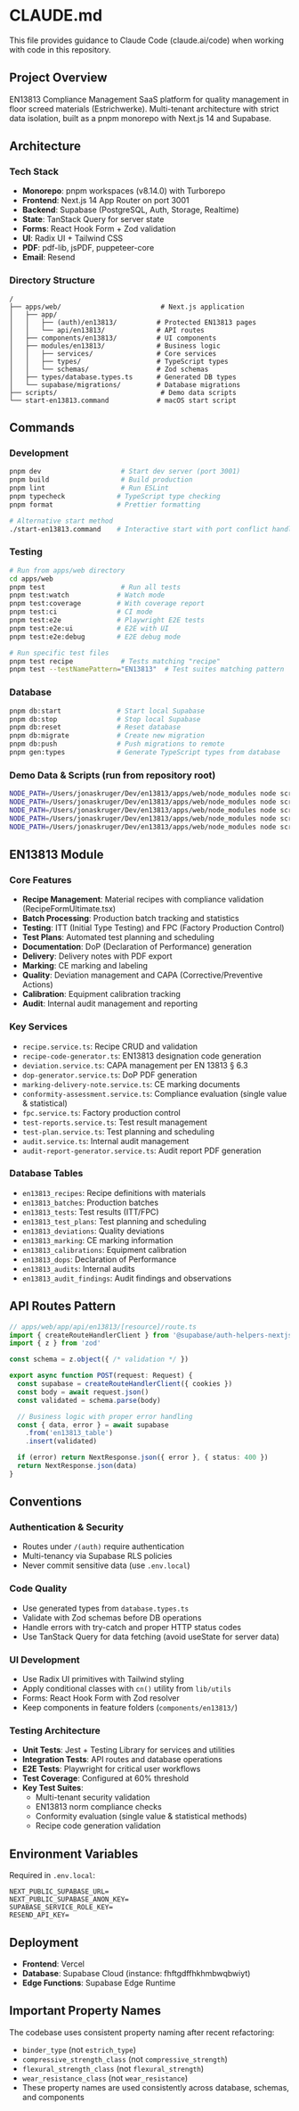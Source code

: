 # CLAUDE.md

This file provides guidance to Claude Code (claude.ai/code) when working with code in this repository.

## Project Overview

EN13813 Compliance Management SaaS platform for quality management in floor screed materials (Estrichwerke). Multi-tenant architecture with strict data isolation, built as a pnpm monorepo with Next.js 14 and Supabase.

## Architecture

### Tech Stack
- **Monorepo**: pnpm workspaces (v8.14.0) with Turborepo
- **Frontend**: Next.js 14 App Router on port 3001
- **Backend**: Supabase (PostgreSQL, Auth, Storage, Realtime)
- **State**: TanStack Query for server state
- **Forms**: React Hook Form + Zod validation
- **UI**: Radix UI + Tailwind CSS
- **PDF**: pdf-lib, jsPDF, puppeteer-core
- **Email**: Resend

### Directory Structure
```
/
├── apps/web/                         # Next.js application
│   ├── app/
│   │   ├── (auth)/en13813/          # Protected EN13813 pages
│   │   └── api/en13813/             # API routes
│   ├── components/en13813/          # UI components
│   ├── modules/en13813/             # Business logic
│   │   ├── services/                # Core services
│   │   ├── types/                   # TypeScript types
│   │   └── schemas/                 # Zod schemas
│   ├── types/database.types.ts      # Generated DB types
│   └── supabase/migrations/         # Database migrations
├── scripts/                          # Demo data scripts
└── start-en13813.command            # macOS start script
```

## Commands

### Development
```bash
pnpm dev                    # Start dev server (port 3001)
pnpm build                  # Build production
pnpm lint                   # Run ESLint
pnpm typecheck             # TypeScript type checking
pnpm format                # Prettier formatting

# Alternative start method
./start-en13813.command    # Interactive start with port conflict handling
```

### Testing
```bash
# Run from apps/web directory
cd apps/web
pnpm test                   # Run all tests
pnpm test:watch            # Watch mode
pnpm test:coverage         # With coverage report
pnpm test:ci               # CI mode
pnpm test:e2e              # Playwright E2E tests
pnpm test:e2e:ui           # E2E with UI
pnpm test:e2e:debug        # E2E debug mode

# Run specific test files
pnpm test recipe            # Tests matching "recipe"
pnpm test --testNamePattern="EN13813"  # Test suites matching pattern
```

### Database
```bash
pnpm db:start              # Start local Supabase
pnpm db:stop               # Stop local Supabase
pnpm db:reset              # Reset database
pnpm db:migrate            # Create new migration
pnpm db:push               # Push migrations to remote
pnpm gen:types             # Generate TypeScript types from database
```

### Demo Data & Scripts (run from repository root)
```bash
NODE_PATH=/Users/jonaskruger/Dev/en13813/apps/web/node_modules node scripts/create-demo-data.js
NODE_PATH=/Users/jonaskruger/Dev/en13813/apps/web/node_modules node scripts/create-demo-data-standalone.js
NODE_PATH=/Users/jonaskruger/Dev/en13813/apps/web/node_modules node scripts/create-demo-data-production.js
NODE_PATH=/Users/jonaskruger/Dev/en13813/apps/web/node_modules node scripts/setup-production-demo.js
NODE_PATH=/Users/jonaskruger/Dev/en13813/apps/web/node_modules node scripts/test-audit.js
```

## EN13813 Module

### Core Features
- **Recipe Management**: Material recipes with compliance validation (RecipeFormUltimate.tsx)
- **Batch Processing**: Production batch tracking and statistics
- **Testing**: ITT (Initial Type Testing) and FPC (Factory Production Control)
- **Test Plans**: Automated test planning and scheduling
- **Documentation**: DoP (Declaration of Performance) generation
- **Delivery**: Delivery notes with PDF export
- **Marking**: CE marking and labeling
- **Quality**: Deviation management and CAPA (Corrective/Preventive Actions)
- **Calibration**: Equipment calibration tracking
- **Audit**: Internal audit management and reporting

### Key Services
- `recipe.service.ts`: Recipe CRUD and validation
- `recipe-code-generator.ts`: EN13813 designation code generation
- `deviation.service.ts`: CAPA management per EN 13813 § 6.3
- `dop-generator.service.ts`: DoP PDF generation
- `marking-delivery-note.service.ts`: CE marking documents
- `conformity-assessment.service.ts`: Compliance evaluation (single value & statistical)
- `fpc.service.ts`: Factory production control
- `test-reports.service.ts`: Test result management
- `test-plan.service.ts`: Test planning and scheduling
- `audit.service.ts`: Internal audit management
- `audit-report-generator.service.ts`: Audit report PDF generation

### Database Tables
- `en13813_recipes`: Recipe definitions with materials
- `en13813_batches`: Production batches
- `en13813_tests`: Test results (ITT/FPC)
- `en13813_test_plans`: Test planning and scheduling
- `en13813_deviations`: Quality deviations
- `en13813_marking`: CE marking information
- `en13813_calibrations`: Equipment calibration
- `en13813_dops`: Declaration of Performance
- `en13813_audits`: Internal audits
- `en13813_audit_findings`: Audit findings and observations

## API Routes Pattern

```typescript
// apps/web/app/api/en13813/[resource]/route.ts
import { createRouteHandlerClient } from '@supabase/auth-helpers-nextjs'
import { z } from 'zod'

const schema = z.object({ /* validation */ })

export async function POST(request: Request) {
  const supabase = createRouteHandlerClient({ cookies })
  const body = await request.json()
  const validated = schema.parse(body)

  // Business logic with proper error handling
  const { data, error } = await supabase
    .from('en13813_table')
    .insert(validated)

  if (error) return NextResponse.json({ error }, { status: 400 })
  return NextResponse.json(data)
}
```

## Conventions

### Authentication & Security
- Routes under `/(auth)` require authentication
- Multi-tenancy via Supabase RLS policies
- Never commit sensitive data (use `.env.local`)

### Code Quality
- Use generated types from `database.types.ts`
- Validate with Zod schemas before DB operations
- Handle errors with try-catch and proper HTTP status codes
- Use TanStack Query for data fetching (avoid useState for server data)

### UI Development
- Use Radix UI primitives with Tailwind styling
- Apply conditional classes with `cn()` utility from `lib/utils`
- Forms: React Hook Form with Zod resolver
- Keep components in feature folders (`components/en13813/`)

### Testing Architecture
- **Unit Tests**: Jest + Testing Library for services and utilities
- **Integration Tests**: API routes and database operations
- **E2E Tests**: Playwright for critical user workflows
- **Test Coverage**: Configured at 60% threshold
- **Key Test Suites**:
  - Multi-tenant security validation
  - EN13813 norm compliance checks
  - Conformity evaluation (single value & statistical methods)
  - Recipe code generation validation

## Environment Variables

Required in `.env.local`:
```
NEXT_PUBLIC_SUPABASE_URL=
NEXT_PUBLIC_SUPABASE_ANON_KEY=
SUPABASE_SERVICE_ROLE_KEY=
RESEND_API_KEY=
```

## Deployment

- **Frontend**: Vercel
- **Database**: Supabase Cloud (instance: fhftgdffhkhmbwqbwiyt)
- **Edge Functions**: Supabase Edge Runtime

## Important Property Names

The codebase uses consistent property naming after recent refactoring:
- `binder_type` (not `estrich_type`)
- `compressive_strength_class` (not `compressive_strength`)
- `flexural_strength_class` (not `flexural_strength`)
- `wear_resistance_class` (not `wear_resistance`)
- These property names are used consistently across database, schemas, and components